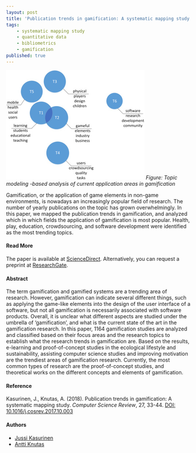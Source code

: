 ```yaml
---
layout: post
title: 'Publication trends in gamification: A systematic mapping study'
tags:
    - systematic mapping study
    - quantitative data
    - bibliometrics
    - gamification 
published: true
---
```


![Figure: Topic modeling -based analysis of current application areas in gamification](/assets/img/2017-12-11-lda.jpg)
*Figure: Topic modeling -based analysis of current application areas in gamification*

Gamification, or the application of game elements in non-game environments, is nowadays an increasingly popular field of research. The number of yearly publications on the topic has grown overwhelmingly. In this paper, we mapped the publication trends in gamification, and analyzed which in which fields the application of gamification is most popular. Health, play, education, crowdsourcing, and software development were identified as the most trending topics.

#### Read More
The paper is available at [ScienceDirect](https://www.sciencedirect.com/science/article/pii/S1574013716301769). Alternatively, you can request a preprint at [ResearchGate](https://www.researchgate.net/publication/321626181_Publication_trends_in_gamification_A_systematic_mapping_study).

<!--more-->

#### Abstract
The term gamification and gamified systems are a trending area of research. However, gamification can indicate several different things, such as applying the game-like elements into the design of the user interface of a software, but not all gamification is necessarily associated with software products. Overall, it is unclear what different aspects are studied under the umbrella of ‘gamification’, and what is the current state of the art in the gamification research. In this paper, 1164 gamification studies are analyzed and classified based on their focus areas and the research topics to establish what the research trends in gamification are. Based on the results, e-learning and proof-of-concept studies in the ecological lifestyle and sustainability, assisting computer science studies and improving motivation are the trendiest areas of gamification research. Currently, the most common types of research are the proof-of-concept studies, and theoretical works on the different concepts and elements of gamification.

#### Reference
Kasurinen, J., Knutas, A. (2018). Publication trends in gamification: A systematic mapping study. *Computer Science Review*, 27, 33-44. [DOI: 10.1016/j.cosrev.2017.10.003](https://doi.org/10.1016/j.cosrev.2017.10.003)


#### Authors
* [Jussi Kasurinen](https://twitter.com/jkasurin)
* [Antti Knutas](https://twitter.com/aknutas)
